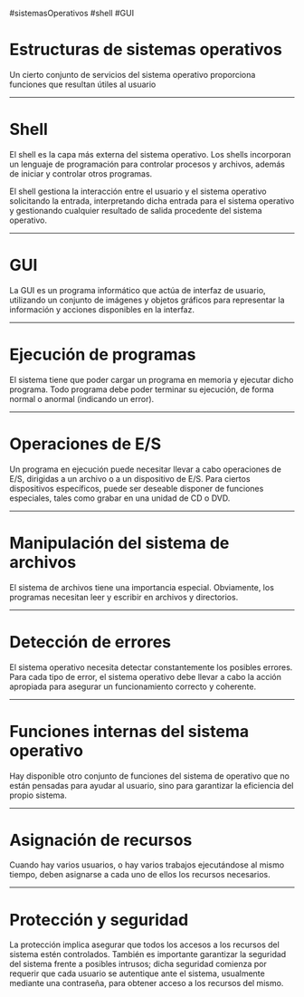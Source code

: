 #sistemasOperativos #shell #GUI

# Estructuras de sistemas operativos

Un cierto conjunto de servicios del sistema operativo proporciona funciones que resultan útiles al usuario


---

# Shell

El shell es la capa más externa del sistema operativo. Los shells incorporan un lenguaje de programación para controlar procesos y archivos, además de iniciar y controlar otros programas.

El shell gestiona la interacción entre el usuario y el sistema operativo solicitando la entrada, interpretando dicha entrada para el sistema operativo y gestionando cualquier resultado de salida procedente del sistema operativo.



---

# GUI

La GUI es un programa informático que actúa de interfaz de usuario, utilizando un conjunto de imágenes y objetos gráficos para representar la información y acciones disponibles en la interfaz.



---

# Ejecución de programas

El sistema tiene que poder cargar un programa en memoria y ejecutar dicho programa. Todo programa debe poder terminar su ejecución, de forma normal o anormal (indicando un error).



---

# Operaciones de E/S

Un programa en ejecución puede necesitar llevar a cabo operaciones de E/S, dirigidas a un archivo o a un dispositivo de E/S. Para ciertos dispositivos específicos, puede ser deseable disponer de funciones especiales, tales como grabar en una unidad de CD o DVD.



---

# Manipulación del sistema de archivos

El sistema de archivos tiene una importancia especial. Obviamente, los programas necesitan leer y escribir en archivos y directorios.



---

# Detección de errores

El sistema operativo necesita detectar constantemente los posibles errores. Para cada tipo de error, el sistema operativo debe llevar a cabo la acción apropiada para asegurar un funcionamiento correcto y coherente.



---

# Funciones internas del sistema operativo

Hay disponible otro conjunto de funciones del sistema de operativo que no están pensadas para ayudar al usuario, sino para garantizar la eficiencia del propio sistema.



---

# Asignación de recursos

Cuando hay varios usuarios, o hay varios trabajos ejecutándose al mismo tiempo, deben asignarse a cada uno de ellos los recursos necesarios.



---

# Protección y seguridad

La protección implica asegurar que todos los accesos a los recursos del sistema estén controlados. También es importante garantizar la seguridad del sistema frente a posibles intrusos; dicha seguridad comienza por requerir que cada usuario se autentique ante el sistema, usualmente mediante una contraseña, para obtener acceso a los recursos del mismo.


